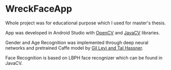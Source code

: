 # WreckFaceApp
Whole project was for educational purpose which I used for master's thesis.

App was developed in Android Studio with [OpenCV](https://github.com/opencv/) and [JavaCV](https://github.com/bytedeco) libraries.

Gender and Age Recognition was implemented through deep neural networks and pretrained Caffe model by [Gil Levi and Tal Hassner](https://gist.github.com/GilLevi/c9e99062283c719c03de). 

Face Recognition is based on LBPH face recognizer which can be found in JavaCV.
